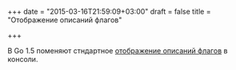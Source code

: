 +++
date = "2015-03-16T21:59:09+03:00"
draft = false
title = "Отображение описаний флагов"

+++

<p>В Go 1.5 поменяют стндартное <a href="http://utcc.utoronto.ca/~cks/space/blog/programming/GoFlagUIImportance">отображение описаний флагов</a> в консоли.</p>

